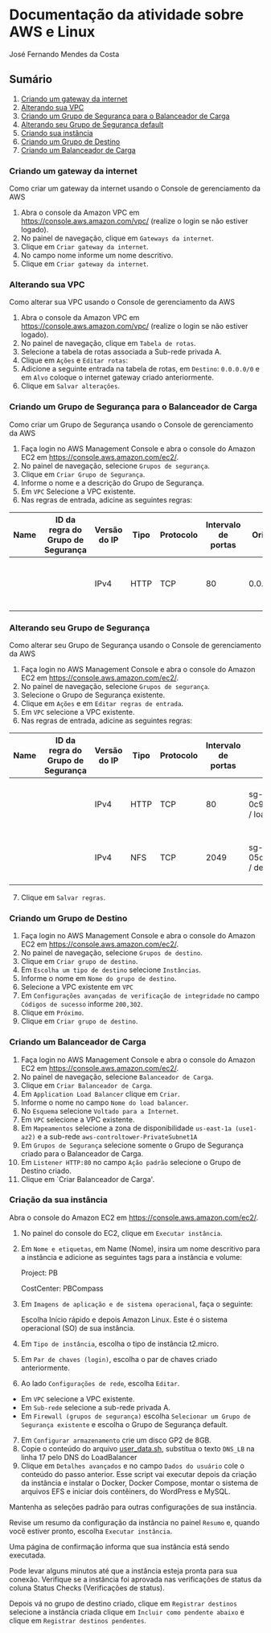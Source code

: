 # Documentação da atividade sobre AWS e Linux

José Fernando Mendes da Costa

## Sumário

1. [Criando um gateway da internet](https://github.com/jofernando/compass-pb-atv-3/#criando-um-gateway-da-internet)
1. [Alterando sua VPC](https://github.com/jofernando/compass-pb-atv-3/#alterando-sua-vpc)
1. [Criando um Grupo de Segurança para o Balanceador de Carga](https://github.com/jofernando/compass-pb-atv-3/#criando-um-grupo-de-segurança-para-o-balanceador-de-carga)
1. [Alterando seu Grupo de Segurança default](https://github.com/jofernando/compass-pb-atv-3/#alterando-seu-grupo-de-segurança-default)
1. [Criando sua instância](https://github.com/jofernando/compass-pb-atv-3/#criando-sua-instância)
1. [Criando um Grupo de Destino](https://github.com/jofernando/compass-pb-atv-3/#criando-um-grupo-de-destino)
1. [Criando um Balanceador de Carga](https://github.com/jofernando/compass-pb-atv-3/#criando-um-balanceador-de-carga)

### Criando um gateway da internet
Como criar um gateway da internet usando o Console de gerenciamento da AWS
1. Abra o console da Amazon VPC em https://console.aws.amazon.com/vpc/ (realize o login se não estiver logado).
2. No painel de navegação, clique em `Gateways da internet`.
3. Clique em `Criar gateway da internet`.
4. No campo nome informe um nome descritivo.
5. Clique em `Criar gateway da internet`.

### Alterando sua VPC
Como alterar sua VPC usando o Console de gerenciamento da AWS
1. Abra o console da Amazon VPC em https://console.aws.amazon.com/vpc/ (realize o login se não estiver logado).
2. No painel de navegação, clique em `Tabela de rotas`.
3. Selecione a tabela de rotas associada a Sub-rede privada A.
4. Clique em `Ações` e `Editar rotas`:
1. Adicione a seguinte entrada na tabela de rotas, em `Destino`: `0.0.0.0/0` e em `Alvo` coloque o internet gateway criado anteriormente.
1. Clique em `Salvar alterações`.

### Criando um Grupo de Segurança para o Balanceador de Carga
Como criar um Grupo de Segurança usando o Console de gerenciamento da AWS
1. Faça login no AWS Management Console e abra o console do Amazon EC2 em https://console.aws.amazon.com/ec2/.
2. No painel de navegação, selecione `Grupos de segurança`.
3. Clique em `Criar Grupo de Segurança`.
4. Informe o nome e a descrição do Grupo de Segurança.
5. Em `VPC` Selecione a VPC existente.
6. Nas regras de entrada, adicine as seguintes regras:


| Name | ID da regra do Grupo de Segurança | Versão do IP | Tipo | Protocolo | Intervalo de portas | Origem | Descrição          |
|------|-----------------------------------|--------------|------|-----------|---------------------|--------|--------------------|
| | | IPv4         | HTTP              | TCP       | 80                  | 0.0.0.0/0      | Permite conexao com protocolo HTTP   |


### Alterando seu Grupo de Segurança
Como alterar seu Grupo de Segurança usando o Console de gerenciamento da AWS
1. Faça login no AWS Management Console e abra o console do Amazon EC2 em https://console.aws.amazon.com/ec2/.
2. No painel de navegação, selecione `Grupos de segurança`.
3. Selecione o Grupo de Segurança existente.
4. Clique em `Ações` e em `Editar regras de entrada`.
5. Em `VPC` selecione a VPC existente.
6. Nas regras de entrada, adicine as seguintes regras:


| Name | ID da regra do Grupo de Segurança | Versão do IP | Tipo | Protocolo | Intervalo de portas | Origem | Descrição          |
|------|-----------------------------------|--------------|------|-----------|---------------------|--------|--------------------|
| | | IPv4         | HTTP              | TCP       | 80                  | sg-0c9db7c4728c89542 / loadbalancer | Permite conexao com protocolo HTTP   |
| | | IPv4         | NFS               | TCP       | 2049                | sg-05d0804b79c900cdd / default      | Porta necessaria para utilizar o NFS |


7. Clique em `Salvar regras`.

### Criando um Grupo de Destino
1. Faça login no AWS Management Console e abra o console do Amazon EC2 em https://console.aws.amazon.com/ec2/.
2. No painel de navegação, selecione `Grupos de destino`.
3. Clique em `Criar grupo de destino`.
4. Em `Escolha um tipo de destino` selecione `Instâncias`.
4. Informe o nome em `Nome do grupo de destino`.
4. Selecione a VPC existente em `VPC`
4. Em `Configurações avançadas de verificação de integridade` no campo `Códigos de sucesso` informe `200,302`.
4. Clique em `Próximo`.
4. Clique em `Criar grupo de destino`.

### Criando um Balanceador de Carga
1. Faça login no AWS Management Console e abra o console do Amazon EC2 em https://console.aws.amazon.com/ec2/.
2. No painel de navegação, selecione `Balanceador de Carga`.
3. Clique em `Criar Balanceador de Carga`.
4. Em `Application Load Balancer` clique em `Criar`.
5. Informe o nome no campo `Nome do load balancer`.
6. No `Esquema` selecione `Voltado para a Internet`.
7. Em `VPC` selecione a VPC existente.
8. Em `Mapeamentos` selecione a zona de disponibilidade `us-east-1a (use1-az2)` e a sub-rede `aws-controltower-PrivateSubnet1A`
9. Em `Grupos de Segurança` selecione somente o Grupo de Segurança criado para o Balanceador de Carga.
10. Em `Listener HTTP:80` no campo `Ação padrão` selecione o Grupo de Destino criado.
11. Clique em `Criar Balanceador de Carga'.
### Criação da sua instância
Abra o console do Amazon EC2 em https://console.aws.amazon.com/ec2/.
1. No painel do console do EC2, clique em `Executar instância`.
2. Em `Nome e etiquetas`, em Name (Nome), insira um nome descritivo para a instância e adicione as seguintes tags para a instância e volume:

   Project: PB

   CostCenter: PBCompass
3. Em `Imagens de aplicação e de sistema operacional`, faça o seguinte:

    Escolha Início rápido e depois Amazon Linux. Este é o sistema operacional (SO) de sua instância.

4. Em `Tipo de instância`, escolha o tipo de instância t2.micro.
5. Em `Par de chaves (login)`, escolha o par de chaves criado anteriormente.
6. Ao lado `Configurações de rede`, escolha `Editar`.
  - Em `VPC` selecione a VPC existente.
  - Em `Sub-rede` selecione a sub-rede privada A.
  - Em `Firewall (grupos de segurança)` escolha `Selecionar um Grupo de Segurança existente` e escolha o Grupo de Segurança default.
7. Em `Configurar armazenamento` crie um disco GP2 de 8GB.
8. Copie o conteúdo do arquivo [user_data.sh](https://github.com/jofernando/compass-pb-atv-3/blob/main/user-data.sh), substitua o texto `DNS_LB` na linha 17 pelo DNS do LoadBalancer
9. Clique em `Detalhes avançados` e no campo `Dados do usuário` cole o conteúdo do passo anterior. Esse script vai executar depois da criação da instância e instalar o Docker, Docker Compose, montar o sistema de arquivos EFS e iniciar dois contêiners, do WordPress e MySQL.

Mantenha as seleções padrão para outras configurações de sua instância.

Revise um resumo da configuração da instância no painel `Resumo` e, quando você estiver pronto, escolha `Executar instância`.

Uma página de confirmação informa que sua instância está sendo executada. 

Pode levar alguns minutos até que a instância esteja pronta para sua conexão. Verifique se a instância foi aprovada nas verificações de status da coluna Status Checks (Verificações de status).

Depois vá no grupo de destino criado, clique em `Registrar destinos` selecione a instância criada clique em `Incluir como pendente abaixo` e clique em `Registrar destinos pendentes`.